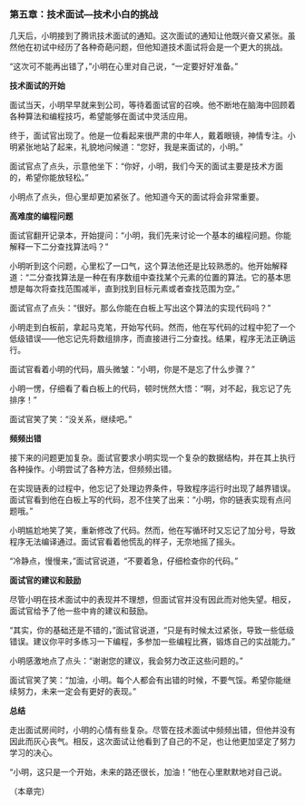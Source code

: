 ### 第五章：技术面试—技术小白的挑战

几天后，小明接到了腾讯技术面试的通知。这次面试的通知让他既兴奋又紧张。虽然他在初试中经历了各种奇葩问题，但他知道技术面试将会是一个更大的挑战。

“这次可不能再出错了，”小明在心里对自己说，“一定要好好准备。”

**技术面试的开始**

面试当天，小明早早就来到公司，等待着面试官的召唤。他不断地在脑海中回顾着各种算法和编程技巧，希望能够在面试中灵活应用。

终于，面试官出现了。他是一位看起来很严肃的中年人，戴着眼镜，神情专注。小明紧张地站了起来，礼貌地问候道：“您好，我是来面试的，小明。”

面试官点了点头，示意他坐下：“你好，小明，我们今天的面试主要是技术方面的，希望你能放轻松。”

小明点了点头，但心里却更加紧张了。他知道今天的面试将会非常重要。

**高难度的编程问题**

面试官翻开记录本，开始提问：“小明，我们先来讨论一个基本的编程问题。你能解释一下二分查找算法吗？”

小明听到这个问题，心里松了一口气，这个算法他还是比较熟悉的。他开始解释道：“二分查找算法是一种在有序数组中查找某个元素的位置的算法。它的基本思想是每次将查找范围减半，直到找到目标元素或者查找范围为空。”

面试官点了点头：“很好。那么你能在白板上写出这个算法的实现代码吗？”

小明走到白板前，拿起马克笔，开始写代码。然而，他在写代码的过程中犯了一个低级错误——他忘记先将数组排序，而直接进行二分查找。结果，程序无法正确运行。

面试官看着小明的代码，眉头微皱：“小明，你是不是忘了什么步骤？”

小明一愣，仔细看了看白板上的代码，顿时恍然大悟：“啊，对不起，我忘记了先排序！”

面试官笑了笑：“没关系，继续吧。”

**频频出错**

接下来的问题更加复杂。面试官要求小明实现一个复杂的数据结构，并在其上执行各种操作。小明尝试了各种方法，但频频出错。

在实现链表的过程中，他忘记了处理边界条件，导致程序运行时出现了越界错误。面试官看到他在白板上写的代码，忍不住笑了出来：“小明，你的链表实现有点问题哦。”

小明尴尬地笑了笑，重新修改了代码。然而，他在写循环时又忘记了加分号，导致程序无法编译通过。面试官看着他慌乱的样子，无奈地摇了摇头。

“冷静点，慢慢来，”面试官说道，“不要着急，仔细检查你的代码。”

**面试官的建议和鼓励**

尽管小明在技术面试中的表现并不理想，但面试官并没有因此而对他失望。相反，面试官给予了他一些中肯的建议和鼓励。

“其实，你的基础还是不错的，”面试官说道，“只是有时候太过紧张，导致一些低级错误。建议你平时多练习一下编程，多参加一些编程比赛，锻炼自己的实战能力。”

小明感激地点了点头：“谢谢您的建议，我会努力改正这些问题的。”

面试官笑了笑：“加油，小明。每个人都会有出错的时候，不要气馁。希望你能继续努力，未来一定会有更好的表现。”

**总结**

走出面试房间时，小明的心情有些复杂。尽管在技术面试中频频出错，但他并没有因此而灰心丧气。相反，这次面试让他看到了自己的不足，也让他更加坚定了努力学习的决心。

“小明，这只是一个开始，未来的路还很长，加油！”他在心里默默地对自己说。

（本章完）